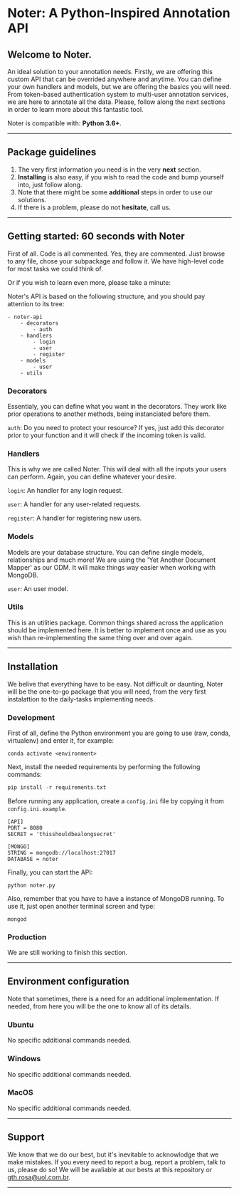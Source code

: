 # Noter: A Python-Inspired Annotation API

## Welcome to Noter.

An ideal solution to your annotation needs. Firstly, we are offering this custom API that can be overrided anywhere and anytime. You can define your own handlers and models, but we are offering the basics you will need. From token-based authentication system to multi-user annotation services, we are here to annotate all the data. Please, follow along the next sections in order to learn more about this fantastic tool.

Noter is compatible with: **Python 3.6+**.

---

## Package guidelines

1. The very first information you need is in the very **next** section.
2. **Installing** is also easy, if you wish to read the code and bump yourself into, just follow along.
3. Note that there might be some **additional** steps in order to use our solutions.
4. If there is a problem, please do not **hesitate**, call us.

---

## Getting started: 60 seconds with Noter

First of all. Code is all commented. Yes, they are commented. Just browse to any file, chose your subpackage and follow it. We have high-level code for most tasks we could think of.

Or if you wish to learn even more, please take a minute:

Noter's API is based on the following structure, and you should pay attention to its tree:

```
- noter-api
    - decorators
        - auth
    - handlers
        - login
        - user
        - register
    - models
        - user
    - utils
```

### Decorators

Essentialy, you can define what you want in the decorators. They work like prior operations to another methods, being instanciated before them.

```auth```: Do you need to protect your resource? If yes, just add this decorator prior to your function and it will check if the incoming token is valid.

### Handlers

This is why we are called Noter. This will deal with all the inputs your users can perform. Again, you can define whatever your desire.

```login```: An handler for any login request.

```user```: A handler for any user-related requests.

```register```: A handler for registering new users.

### Models

Models are your database structure. You can define single models, relationships and much more! We are using the 'Yet Another Document Mapper' as our ODM. It will make things way easier when working with MongoDB.

```user```: An user model.

### Utils

This is an utilities package. Common things shared across the application should be implemented here. It is better to implement once and use as you wish than re-implementing the same thing over and over again.

---

## Installation

We belive that everything have to be easy. Not difficult or daunting, Noter will be the one-to-go package that you will need, from the very first instalattion to the daily-tasks implementing needs.

### Development

First of all, define the Python environment you are going to use (raw, conda, virtualenv) and enter it, for example:

```
conda activate <environment>
```

Next, install the needed requirements by performing the following commands:

```Python
pip install -r requirements.txt
```

Before running any application, create a ```config.ini``` file by copying it from ```config.ini.example```.

```
[API]
PORT = 8080
SECRET = 'thisshouldbealongsecret'

[MONGO]
STRING = mongodb://localhost:27017
DATABASE = noter
```

Finally, you can start the API:

```
python noter.py
```

Also, remember that you have to have a instance of MongoDB running. To use it, just open another terminal screen and type:

```
mongod
```

### Production

We are still working to finish this section.

---

## Environment configuration

Note that sometimes, there is a need for an additional implementation. If needed, from here you will be the one to know all of its details.

### Ubuntu

No specific additional commands needed.

### Windows

No specific additional commands needed.

### MacOS

No specific additional commands needed.

---

## Support

We know that we do our best, but it's inevitable to acknowlodge that we make mistakes. If you every need to report a bug, report a problem, talk to us, please do so! We will be avaliable at our bests at this repository or gth.rosa@uol.com.br.

---
